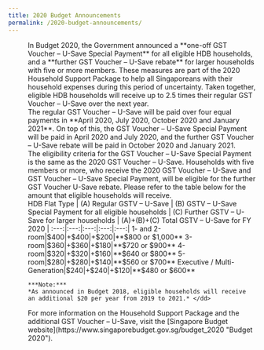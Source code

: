 ```yaml
---
title: 2020 Budget Announcements
permalink: /2020-budget-announcements/
---
```

<dl>
  <dd> In Budget 2020, the Government announced a **one-off GST Voucher – U-Save Special Payment** for all eligible HDB households, and a **further GST Voucher – U-Save rebate** for larger households with five or more members. These measures are part of the 2020 Household Support Package to help all Singaporeans with their household expenses during this period of uncertainty. Taken together, eligible HDB households will receive up to 2.5 times their regular GST Voucher – U-Save over the next year. </dd>
  <dd> The regular GST Voucher – U-Save will be paid over four equal payments in **April 2020, July 2020, October 2020 and January 2021**. On top of this, the GST Voucher – U-Save Special Payment will be paid in April 2020 and July 2020, and the further GST Voucher – U-Save rebate will be paid in October 2020 and January 2021. </dd>
  <dd> The eligibility criteria for the GST Voucher – U-Save Special Payment is the same as the 2020 GST Voucher – U-Save. Households with five members or more, who receive the 2020 GST Voucher – U-Save and GST Voucher – U-Save Special Payment, will be eligible for the further GST Voucher U-Save rebate. Please refer to the table below for the amount that eligible households will receive. </dd>
  <dd>
    HDB Flat Type	| (A) Regular GSTV – U-Save | (B) GSTV – U-Save Special Payment for all eligible households | (C) Further GSTV – U-Save for larger households | (A)+(B)+(C) Total GSTV – U-Save for FY 2020 |
    :---:|:---:|:---:|:---:|:---:|
    1- and 2-room|$400|+$400|+$200|**$800 or $1,000**
    3-room|$360|+$360|+$180|**$720 or $900**
    4-room|$320|+$320|+$160|**$640 or $800**
    5-room|$280|+$280|+$140|**$560 or $700**
    Executive / Multi-Generation|$240|+$240|+$120|**$480 or $600**
    
    ***Note:***
    *As announced in Budget 2018, eligible households will receive an additional $20 per year from 2019 to 2021.* </dd>
  <dd>
    For more information on the Household Support Package and the additional GST Voucher – U-Save, visit the [Singapore Budget website](https://www.singaporebudget.gov.sg/budget_2020 "Budget 2020"). </dd>
</dl>
